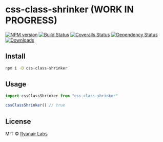 # css-class-shrinker (WORK IN PROGRESS)

[![NPM version][npm-image]][npm-url]
[![Build Status][travis-image]][travis-url]
[![Coveralls Status][coveralls-image]][coveralls-url]
[![Dependency Status][depstat-image]][depstat-url]
[![Downloads][download-badge]][npm-url]

>

## Install

```sh
npm i -D css-class-shrinker
```

## Usage

```js
import cssClassShrinker from "css-class-shrinker"

cssClassShrinker() // true
```

## License

MIT © [Ryanair Labs](http://github.com/Ryanair)

[npm-url]: https://npmjs.org/package/css-class-shrinker
[npm-image]: https://img.shields.io/npm/v/css-class-shrinker.svg?style=flat-square

[travis-url]: https://travis-ci.org/Ryanair/css-class-shrinker
[travis-image]: https://img.shields.io/travis/Ryanair/css-class-shrinker.svg?style=flat-square

[coveralls-url]: https://coveralls.io/github/Ryanair/css-class-shrinker?branch=master
[coveralls-image]: https://img.shields.io/coveralls/Ryanair/css-class-shrinker.svg?style=flat-square

[depstat-url]: https://david-dm.org/Ryanair/css-class-shrinker
[depstat-image]: https://david-dm.org/Ryanair/css-class-shrinker.svg?style=flat-square

[download-badge]: http://img.shields.io/npm/dm/css-class-shrinker.svg?style=flat-square
